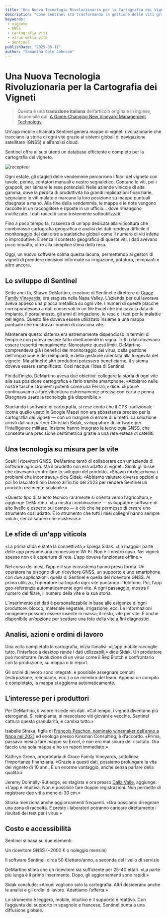 ```yaml
---
title: "Una Nuova Tecnologia Rivoluzionaria per la Cartografia dei Vigneti"
description: "Come Sentinel sta trasformando la gestione delle viti grazie alla cartografia individuale, alla tecnologia GNSS e all’analisi cloud."
keywords:
 - vigneto
 - GNSS
 - cartografia viti
 - virus della vite
 - Sentinel
publishDate: "2025-05-11"
author: "Samantha Cole Johnson"
---
```


# Una Nuova Tecnologia Rivoluzionaria per la Cartografia dei Vigneti

> Questa è una **traduzione italiana** dell’articolo originale in inglese, disponibile qui: [A Game-Changing New Vineyard Management Technology](https://daily.sevenfifty.com/a-game-changing-new-vineyard-management-technology/)

Un'app mobile chiamata Sentinel genera mappe di vigneti rivoluzionarie che tracciano la storia di ogni vite grazie ai sistemi globali di navigazione satellitare (GNSS) e all’analisi cloud.

Sentinel offre ai suoi utenti un database efficiente e completo per la cartografia del vigneto.

![recepteur](/blog-images/recepteur.jpg)

Ogni estate, gli stagisti delle vendemmie percorrono i filari del vigneto con tavole, penne, contatori manuali e nastro segnaletico. Contano le viti, poi i grappoli, per stimare le rese potenziali. Nelle aziende vinicole di alta gamma, dove la perdita di produttività ha grandi implicazioni finanziarie, segnalano le viti malate e marcano la loro posizione su mappe puntuali disegnate a mano. Alla fine della vendemmia, le mappe e le note vengono raccolte in un raccoglitore e riposte in un ufficio... dove rimangono inutilizzate. I dati raccolti sono tristemente sottoutilizzati.

Fino a poco tempo fa, l’assenza di un'app dedicata alla viticoltura che combinasse cartografia geografica e analisi dei dati rendeva difficile il monitoraggio dei dati oltre a statistiche globali come il numero di viti infette o improduttive. E senza il contesto geografico di queste viti, i dati avevano poco impatto, oltre alla semplice stima della resa.

Oggi, un nuovo software colma questa lacuna, permettendo ai gestori di vigneti di prendere decisioni informate su irrigazione, potatura, reimpianti e altro ancora.

## Lo sviluppo di Sentinel

Sette anni fa, Shawn DeMartino, creatore di Sentinel e direttore di [Grace Family Vineyards](https://en.wikipedia.org/wiki/Grace_Family_Vineyards), era stagista nella Napa Valley. L’azienda per cui lavorava aveva appeso una placca metallica su ogni vite. I numeri di queste placche corrispondevano a dati conservati in un file Excel che indicava la data di impianto, il portainnesto, gli anni di irrigazione, le rese e i test per le malattie del legno. Questo file doveva essere utilizzato insieme a una mappa puntuale che mostrava i numeri di ciascuna vite.

Mantenere questo sistema era estremamente dispendioso in termini di tempo e non poteva essere fatto direttamente in vigna. Tutti i dati dovevano essere trascritti manualmente. Nonostante questi limiti, DeMartino comprendeva già i benefici del monitoraggio dei virus, della gestione dell’irrigazione e dei reimpianti, e della gestione orientata alla longevità del vigneto. Ma affinché altri produttori potessero beneficiarne, il sistema doveva essere semplificato. Così nacque l’idea di Sentinel.

Fin dall’inizio, DeMartino aveva due obiettivi: collegare la storia di ogni vite alla sua posizione cartografica e farlo tramite smartphone. «Abbiamo nelle nostre tasche strumenti potenti come una Ferrari,» dice. «Eppure continuavamo a fare viticoltura estremamente precisa con carta e penna. Bisognava usare la tecnologia già disponibile.»

Studiando i software di cartografia, si rese conto che il GPS tradizionale (come quello usato in Google Maps) non era abbastanza preciso per la cartografia dei vigneti — con un margine di errore di 6 metri. La soluzione arrivò dal suo partner Christian Sidak, sviluppatore di software per l’intelligence militare. Insieme hanno integrato la tecnologia GNSS, che consente una precisione centimetrica grazie a una rete estesa di satelliti.

## Una tecnologia su misura per la vite

Scelti i ricevitori GNSS, DeMartino tentò di collaborare con un’azienda di software agricolo. Ma il prodotto non era adatto ai vigneti. Sidak gli disse che dovevano controllare lo sviluppo del prodotto. «Shawn mi descriveva i problemi che incontrava,» dice Sidak. «Abbiamo valutato diverse opzioni e poi ho lasciato il mio lavoro all’inizio del 2023 per rendere Sentinel un prodotto realmente scalabile.»

«Questo tipo di talento tecnico raramente si orienta verso l’agricoltura,» aggiunge DeMartino. «La nostra combinazione — sviluppatore software di alto livello e esperto sul campo — è ciò che ha permesso di creare uno strumento così adatto. È lo strumento che tutti i miei colleghi hanno sempre voluto, senza sapere che esistesse.»

## Le sfide di un'app viticola

«La prima sfida è stata la connettività,» spiega Sidak. «La maggior parte delle app presume una connessione Wi-Fi. Non è il nostro caso. Nei vigneti spesso non c’è copertura di rete. L’app doveva funzionare offline.»

Nel corso dei mesi, l’app e il suo ecosistema hanno preso forma. Un operatore ha bisogno di un ricevitore GNSS, un supporto e uno smartphone con due applicazioni: quella di Sentinel e quella del ricevitore GNSS. Al primo utilizzo, l’operatore cartografa ogni vite puntando il telefono. Poi, l’app geo-referenzia automaticamente ogni vite. A ogni passaggio, mostra il numero del filare, il numero della vite e la sua storia.

L’inserimento dei dati è personalizzabile in base alle esigenze di ogni produttore: blocco, materiale vegetale, irrigazione, ecc. Le informazioni omogenee possono essere inserite in massa; il resto, vite per vite. È anche disponibile un’opzione per scattare una foto della vite a fini diagnostici.

## Analisi, azioni e ordini di lavoro

Una volta completata la cartografia, inizia l’analisi. «L’app mobile raccoglie tutto, l’interfaccia desktop rende i dati utilizzabili,» dice Sidak. Un produttore può monitorare l’evoluzione di un virus come il Red Blotch e confrontarlo con la produzione, su mappa o in report.

Gli ordini di lavoro sono integrati: è possibile assegnare compiti (estirpazione, reimpianto, ecc.) a un membro del team. Appena un compito è completato, la mappa si aggiorna automaticamente.

## L’interesse per i produttori

Per DeMartino, il valore risiede nei dati. «Col tempo, i vigneti diventano più eterogenei. Si reimpianta, si mescolano viti giovani e vecchie. Sentinel cattura questa granularità, e cambia tutto.»

Isabelle Straka, figlia di [François Peschon, nominato winemaker dell’anno a Napa nel 2021](https://www.heimarkvineyard.com/2021-winemaker-of-the-year/) ed enologa presso Kinsman Consulting, è d’accordo. «Prima, passavo mesi a fare mappe su Excel, e non ero mai sicura del risultato. Ora faccio una sola mappa e ho un report immediato.»

Kathryn Green, proprietaria di Grace Family Vineyards, sottolinea l’importanza finanziaria. «Grazie a questi dati, possiamo prolungare la vita del vigneto di 10 anni. È un enorme vantaggio, anche senza parlare della qualità.»

Jeremy Donnelly-Rutledge, ex stagista e ora presso [Dalla Valle](https://www.dallavallevineyards.com/), aggiunge: «L’app è intuitiva. Non è possibile fare doppie registrazioni. Non permette di registrare due viti a meno di 30 cm.»

Straka menziona anche aggiornamenti frequenti. «Ora possiamo disegnare una zona di raccolta. E presto i laboratori potranno caricare direttamente i risultati dei test per i virus.»

## Costo e accessibilità

Sentinel si basa su due elementi:

Un ricevitore GNSS (~2000 € o noleggio mensile)

Il software Sentinel: circa 50 €/ettaro/anno, a seconda del livello di servizio

DeMartino stima che un ricevitore sia sufficiente per 25-40 ettari. «La parte più lunga è il primo inserimento. Dopo, gli aggiornamenti sono rapidi.»

Sidak conclude: «Alcuni vogliono solo la cartografia. Altri desiderano anche le analisi e gli ordini di lavoro. Adattiamo l’offerta.»

Lo strumento è leggero, mobile, intuitivo e il supporto è reattivo. Con l’aggiunta del supporto in spagnolo e francese, Sentinel punta a una diffusione globale.